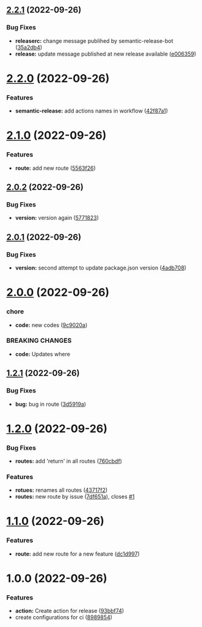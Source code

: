 ## [2.2.1](https://github.com/jdgabriel/semantic-version-conventional-commit/compare/v2.2.0...v2.2.1) (2022-09-26)


### Bug Fixes

* **releaserc:** change message publihed by semantic-release-bot ([35a2db4](https://github.com/jdgabriel/semantic-version-conventional-commit/commit/35a2db4a66cb7fdc546b062c8c838a0565dd920b))
* **release:** update message published at new release available ([e006359](https://github.com/jdgabriel/semantic-version-conventional-commit/commit/e006359bee3445e383f494f1a7b17c7087d98a35))

# [2.2.0](https://github.com/jdgabriel/semantic-version-conventional-commit/compare/v2.1.0...v2.2.0) (2022-09-26)


### Features

* **semantic-release:** add actions names in workflow ([42f87a1](https://github.com/jdgabriel/semantic-version-conventional-commit/commit/42f87a1b89ccf1d9d94ac7a7d9fb17d3dc5e443d))

# [2.1.0](https://github.com/jdgabriel/semantic-version-conventional-commit/compare/v2.0.2...v2.1.0) (2022-09-26)


### Features

* **route:** add new route ([5563f26](https://github.com/jdgabriel/semantic-version-conventional-commit/commit/5563f262476a769e8dd004521d601ed035d6889a))

## [2.0.2](https://github.com/jdgabriel/semantic-version-conventional-commit/compare/v2.0.1...v2.0.2) (2022-09-26)


### Bug Fixes

* **version:** version again ([5771823](https://github.com/jdgabriel/semantic-version-conventional-commit/commit/5771823e246f954f925f0fc03173e2754406f66e))

## [2.0.1](https://github.com/jdgabriel/semantic-version-conventional-commit/compare/v2.0.0...v2.0.1) (2022-09-26)


### Bug Fixes

* **version:** second attempt to update package.json version ([4adb708](https://github.com/jdgabriel/semantic-version-conventional-commit/commit/4adb7082c8bbe9b158c89564707a8c73d7dc869f))

# [2.0.0](https://github.com/jdgabriel/semantic-version-conventional-commit/compare/v1.2.1...v2.0.0) (2022-09-26)


### chore

* **code:** new codes ([9c9020a](https://github.com/jdgabriel/semantic-version-conventional-commit/commit/9c9020ab373ac46cdd00c040c5c606238189f326))


### BREAKING CHANGES

* **code:** Updates where

## [1.2.1](https://github.com/jdgabriel/semantic-version-conventional-commit/compare/v1.2.0...v1.2.1) (2022-09-26)


### Bug Fixes

* **bug:** bug in route ([3d5919a](https://github.com/jdgabriel/semantic-version-conventional-commit/commit/3d5919a1709dc9e5a54a0cb2c074fdd69e229f0e))

# [1.2.0](https://github.com/jdgabriel/semantic-version-conventional-commit/compare/v1.1.0...v1.2.0) (2022-09-26)


### Bug Fixes

* **routes:** add 'return' in all routes ([760cbdf](https://github.com/jdgabriel/semantic-version-conventional-commit/commit/760cbdf5498c2bb5a9e7f9a7adf862851048088e))


### Features

* **rotues:** renames all routes ([43717f2](https://github.com/jdgabriel/semantic-version-conventional-commit/commit/43717f2cba095a189815d3b3be276d7a40ebc277))
* **routes:** new route by issue ([7df651a](https://github.com/jdgabriel/semantic-version-conventional-commit/commit/7df651a239aee48acda24389e5a09ed7612a8ea7)), closes [#1](https://github.com/jdgabriel/semantic-version-conventional-commit/issues/1)

# [1.1.0](https://github.com/jdgabriel/semantic-version-conventional-commit/compare/v1.0.0...v1.1.0) (2022-09-26)


### Features

* **route:** add new route for a new feature ([dc1d997](https://github.com/jdgabriel/semantic-version-conventional-commit/commit/dc1d997d78499df0c63a9aca803a663e7f87e895))

# 1.0.0 (2022-09-26)


### Features

* **action:** Create action for release ([93bbf74](https://github.com/jdgabriel/semantic-version-conventional-commit/commit/93bbf74e51e125f077d416cb0a169246382c0efb))
* create configurations for ci ([8989854](https://github.com/jdgabriel/semantic-version-conventional-commit/commit/89898542077a1dc2cb9dbbbd0a32f23118caa4a4))
